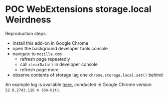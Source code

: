 # POC WebExtensions storage.local Weirdness

Reproduction steps:
  - install this add-on in Google Chrome
  - open the background developer tools console
  - navigate to `mozilla.com`
    - refresh page repeatedly
    - call `clearData()` in developer console
    - refresh page more
  - observe contents of storage lag one `chrome.storage.local.set()` behind

An example log is available [here](https://github.com/Djent-/POC-WebExtensions-storage.local-Weirdness/blob/master/proof%20of%20concept%20weirdness.log), conducted in Google Chrome version `52.0.2743.116 m (64-bit)`.

